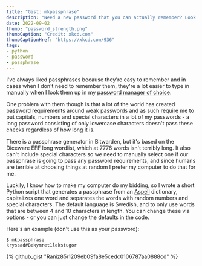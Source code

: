 ```yaml
---
title: "Gist: mkpassphrase"
description: "Need a new password that you can actually remember? Look no further!"
date: 2022-09-02
thumb: "password_strength.png"
thumbCaption: "Credit: xkcd.com"
thumbCaptionHref: "https://xkcd.com/936"
tags:
- python
- password
- passphrase
---
```

I've always liked passphrases because they're easy to remember and in cases when I don't need to remember them, they're
a lot easier to type in manually when I look them up in my [password manager of choice](https://bitwarden.com/).

One problem with them though is that a lot of the world has created password requirements around weak passwords and as
such require me to put capitals, numbers and special characters in a lot of my passwords - a long password consisting of
only lowercase characters doesn't pass these checks regardless of how long it is.

There is a passphrase generator in Bitwarden, but it's based on the Diceware EFF long wordlist, which at 7776 words isn't
terribly long. It also can't include special characters so we need to manually select one if our passphrase is going to
pass any password requirements, and since humans are terrible at choosing things at random I prefer my computer to do
that for me.

Luckily, I know how to make my computer do my bidding, so I wrote a short Python script that generates a passphrase from
an [Aspell](http://aspell.net/) dictionary, capitalizes one word and separates the words with random numbers and special
characters. The default language is Swedish, and to only use words that are between 4 and 10 characters in length. You
can change these via options - or you can just change the defaults in the code.

Here's an example (don't use this as your password):
```shell
$ mkpassphrase
kryssad#Bekymret1lekstugor
```

{% github_gist "Raniz85/1209eb09fa8e5cedc0106787aa0888cd" %}